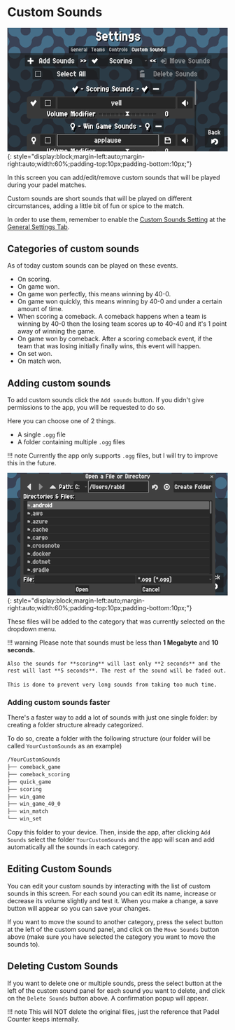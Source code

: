 # Custom Sounds

![CustomSounds](../assets/customsounds.png "CustomSounds"){: style="display:block;margin-left:auto;margin-right:auto;width:60%;padding-top:10px;padding-bottom:10px;"}

In this screen you can add/edit/remove custom sounds that will be played during your padel matches.

Custom sounds are short sounds that will be played on different circumstances, adding a little bit of fun or spice to the match.

In order to use them, remember to enable the [Custom Sounds Setting](./general.md#enable-custom-sounds) at the [General Settings Tab](./general.md).

## Categories of custom sounds

As of today custom sounds can be played on these events.

- On scoring.
- On game won.
- On game won perfectly, this means winning by 40-0.
- On game won quickly, this means winning by 40-0 and under a certain amount of time.
- When scoring a comeback. A comeback happens when a team is winning by 40-0 then the losing team scores up to 40-40
  and it's 1 point away of winning the game.
- On game won by comeback. After a scoring comeback event, if the team that was losing initially finally wins, this event will happen.
- On set won.
- On match won.

## Adding custom sounds

To add custom sounds click the `Add sounds` button. If you didn't give permissions to the app, you will be requested to do so.

Here you can choose one of 2 things.

- A single `.ogg` file
- A folder containing multiple `.ogg` files

!!! note
    Currently the app only supports `.ogg` files, but I will try to improve this in the future.

![Files](../assets/files.png "Files"){: style="display:block;margin-left:auto;margin-right:auto;width:60%;padding-top:10px;padding-bottom:10px;"}

These files will be added to the category that was currently selected on the dropdown menu.

!!! warning
    Please note that sounds must be less than **1 Megabyte** and **10 seconds.**

    Also the sounds for **scoring** will last only **2 seconds** and the rest will last **5 seconds**. The rest of the sound will be faded out.

    This is done to prevent very long sounds from taking too much time.

### Adding custom sounds faster

There's a faster way to add a lot of sounds with just one single folder: by creating a folder structure already categorized.

To do so, create a folder with the following structure (our folder will be called ``YourCustomSounds`` as an example)

```bash
/YourCustomSounds
├── comeback_game
├── comeback_scoring
├── quick_game
├── scoring
├── win_game
├── win_game_40_0
├── win_match
└── win_set
```

Copy this folder to your device. Then, inside the app, after clicking ``Add Sounds`` select the folder ``YourCustomSounds`` and the app will scan and add automatically all the sounds in each category.

## Editing Custom Sounds

You can edit your custom sounds by interacting with the list of custom sounds in this screen. For each sound you can edit its name,
increase or decrease its volume slightly and test it. When you make a change, a save button will appear so you can save your changes.

If you want to move the sound to another category, press the select button at the left of the custom sound panel, and click on the ``Move Sounds`` button above
(make sure you have selected the category you want to move the sounds to).

## Deleting Custom Sounds

If you want to delete one or multiple sounds, press the select button at the left of the custom sound panel for each sound you want to delete,
and click on the ``Delete Sounds`` button above. A confirmation popup will appear.

!!! note
    This will NOT delete the original files, just the reference that Padel Counter keeps internally.
